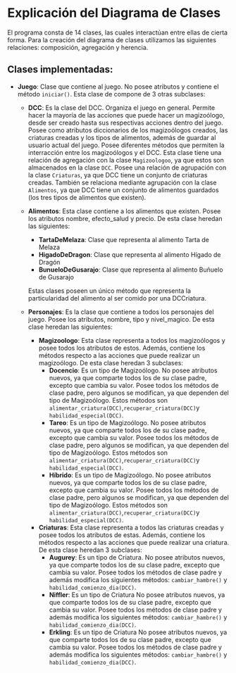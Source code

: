 # Explicación del Diagrama de Clases

El programa consta de 14 clases, las cuales interactúan entre ellas de cierta forma. Para la creación del diagrama de clases utilizamos las siguientes relaciones: composición, agregación y herencia. 
## Clases implementadas:

* **Juego**: Clase que contiene al juego. No posee atributos y contiene el método ```iniciar()```. Esta clase de compone de 3 otras subclases:
    * **DCC**: Es la clase del DCC. Organiza el juego en general. Permite hacer la mayoría de las acciones que puede hacer un magizoólogo, desde ser creado hasta sus respectivas acciones dentro del juego. Posee como atributos diccionarios de los magizoólogos creados, las criaturas creadas y los tipos de alimentos, además de guardar al usuario actual del juego. Posee diferentes métodos que permiten la interracción entre los magizoólogos y el DCC. Esta clase tiene una relación de agregación con la clase ```Magizoologoo```, ya que estos son almacenados en la clase ```DCC```. Posee una relación de agrupación con la clase ```Criaturas```, ya que DCC tiene un conjunto de criaturas creadas. También se relaciona mediante agrupación con la clase ```Alimentos```, ya que DCC tiene un conjunto de alimentos guardados (los tres tipos de alimentos que existen).
    * **Alimentos**: Esta clase contiene a los alimentos que existen. Posee los atributos nombre, efecto_salud y precio. De esta clase heredan las siguientes:
      * **TartaDeMelaza**: Clase que representa al alimento Tarta de Melaza
      * **HigadoDeDragon**: Clase que representa al alimento Hígado de Dragón
      * **BunueloDeGusarajo**: Clase que representa al alimento Buñuelo de Gusarajo
      
      
      Estas clases poseen un único método que representa la particularidad del alimento al ser comido por una DCCriatura.
    * **Personajes**: Es la clase que contiene a todos los personajes del juego. Posee los atributos, nombre, tipo y nivel_magico. De esta clase heredan las siguientes:
      * **Magizoologo**: Esta clase representa a todos los magizoólogos y posee todos los atributos de estos. Además, contiene los métodos respecto a las acciones que puede realizar un magizoólogo. De esta clase heredan 3 subclases:
        * **Docencio**: Es un tipo de Magizoólogo. No posee atributos nuevos, ya que comparte todos los de su clase padre, excepto que cambia su valor. Posee todos los métodos de clase padre, pero algunos se modifican, ya que dependen del tipo de Magizoólogo. Estos métodos son ```alimentar_criatura(DCC)```,```recuperar_criatura(DCC)```y ```habilidad_especial(DCC)```. 
        * **Tareo**: Es un tipo de Magizoólogo. No posee atributos nuevos, ya que comparte todos los de su clase padre, excepto que cambia su valor. Posee todos los métodos de clase padre, pero algunos se modifican, ya que dependen del tipo de Magizoólogo. Estos métodos son ```alimentar_criatura(DCC)```,```recuperar_criatura(DCC)```y ```habilidad_especial(DCC)```. 
        * **Híbrido**: Es un tipo de Magizoólogo. No posee atributos nuevos, ya que comparte todos los de su clase padre, excepto que cambia su valor. Posee todos los métodos de clase padre, pero algunos se modifican, ya que dependen del tipo de Magizoólogo. Estos métodos son ```alimentar_criatura(DCC)```,```recuperar_criatura(DCC)```y ```habilidad_especial(DCC)```. 
      * **Criaturas**:  Esta clase representa a todos las criaturas creadas y posee todos los atributos de estas. Además, contiene los métodos respecto a las acciones que puede realizar una criatura. De esta clase heredan 3 subclases:
        * **Augurey**: Es un tipo de Criatura. No posee atributos nuevos, ya que comparte todos los de su clase padre, excepto que cambia su valor. Posee todos los métodos de clase padre y además modifica los siguientes métodos: ```cambiar_hambre()``` y ```habilidad_comienzo_dia(DCC)```.
        * **Niffler**: Es un tipo de Criatura No posee atributos nuevos, ya que comparte todos los de su clase padre, excepto que cambia su valor.  Posee todos los métodos de clase padre y además modifica los siguientes métodos: ```cambiar_hambre()``` y ```habilidad_comienzo_dia(DCC)```.
        * **Erkling**: Es un tipo de Criatura No posee atributos nuevos, ya que comparte todos los de su clase padre, excepto que cambia su valor.  Posee todos los métodos de clase padre y además modifica los siguientes métodos: ```cambiar_hambre()``` y ```habilidad_comienzo_dia(DCC)```.
        



